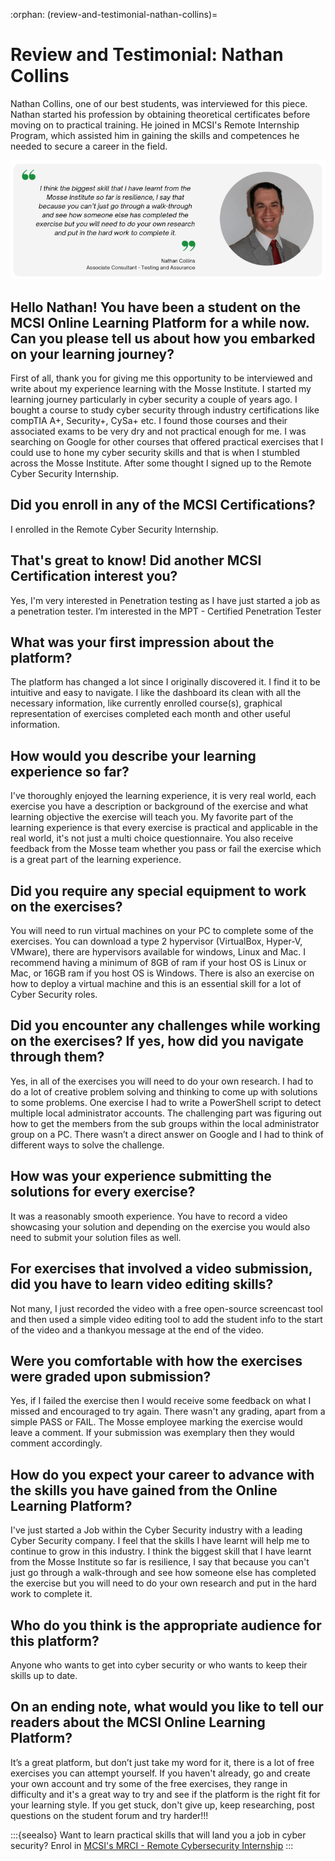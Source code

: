 :orphan:
(review-and-testimonial-nathan-collins)=

# Review and Testimonial: Nathan Collins

Nathan Collins, one of our best students, was interviewed for this piece. Nathan started his profession by obtaining theoretical certificates before moving on to practical training. He joined in MCSI's Remote Internship Program, which assisted him in gaining the skills and competences he needed to secure a career in the field.

<img src="images/nathan-collins-testimonial.png" alt="Nathan Collins Student Testimonial"/>

## Hello Nathan! You have been a student on the MCSI Online Learning Platform for a while now. Can you please tell us about how you embarked on your learning journey?

First of all, thank you for giving me this opportunity to be interviewed and write about my experience learning with the Mosse Institute. I started my learning journey particularly in cyber security a couple of years ago. I bought a course to study cyber security through industry certifications like compTIA A+, Security+, CySa+ etc. I found those courses and their associated exams to be very dry and not practical enough for me. I was searching on Google for other courses that offered practical exercises that I could use to hone my cyber security skills and that is when I stumbled across the Mosse Institute. After some thought I signed up to the Remote Cyber Security Internship.

## Did you enroll in any of the MCSI Certifications?

I enrolled in the Remote Cyber Security Internship.

## That's great to know! Did another MCSI Certification interest you?

Yes, I'm very interested in Penetration testing as I have just started a job as a penetration tester. I’m interested in the MPT - Certified Penetration Tester

## What was your first impression about the platform?

The platform has changed a lot since I originally discovered it. I find it to be intuitive and easy to navigate. I like the dashboard its clean with all the necessary information, like currently enrolled course(s), graphical representation of exercises completed each month and other useful information.

## How would you describe your learning experience so far?

I've thoroughly enjoyed the learning experience, it is very real world, each exercise you have a description or background of the exercise and what learning objective the exercise will teach you. My favorite part of the learning experience is that every exercise is practical and applicable in the real world, it's not just a multi choice questionnaire. You also receive feedback from the Mosse team whether you pass or fail the exercise which is a great part of the learning experience.

## Did you require any special equipment to work on the exercises?

You will need to run virtual machines on your PC to complete some of the exercises. You can download a type 2 hypervisor (VirtualBox, Hyper-V, VMware), there are hypervisors available for windows, Linux and Mac. I recommend having a minimum of 8GB of ram if your host OS is Linux or Mac, or 16GB ram if you host OS is Windows. There is also an exercise on how to deploy a virtual machine and this is an essential skill for a lot of Cyber Security roles.

## Did you encounter any challenges while working on the exercises? If yes, how did you navigate through them?

Yes, in all of the exercises you will need to do your own research. I had to do a lot of creative problem solving and thinking to come up with solutions to some problems. One exercise I had to write a PowerShell script to detect multiple local administrator accounts. The challenging part was figuring out how to get the members from the sub groups within the local administrator group on a PC. There wasn’t a direct answer on Google and I had to think of different ways to solve the challenge.

## How was your experience submitting the solutions for every exercise?

It was a reasonably smooth experience. You have to record a video showcasing your solution and depending on the exercise you would also need to submit your solution files as well.

## For exercises that involved a video submission, did you have to learn video editing skills?

Not many, I just recorded the video with a free open-source screencast tool and then used a simple video editing tool to add the student info to the start of the video and a thankyou message at the end of the video.

## Were you comfortable with how the exercises were graded upon submission?

Yes, if I failed the exercise then I would receive some feedback on what I missed and encouraged to try again. There wasn't any grading, apart from a simple PASS or FAIL. The Mosse employee marking the exercise would leave a comment. If your submission was exemplary then they would comment accordingly.

## How do you expect your career to advance with the skills you have gained from the Online Learning Platform?

I've just started a Job within the Cyber Security industry with a leading Cyber Security company. I feel that the skills I have learnt will help me to continue to grow in this industry. I think the biggest skill that I have learnt from the Mosse Institute so far is resilience, I say that because you can't just go through a walk-through and see how someone else has completed the exercise but you will need to do your own research and put in the hard work to complete it.

## Who do you think is the appropriate audience for this platform?

Anyone who wants to get into cyber security or who wants to keep their skills up to date.

## On an ending note, what would you like to tell our readers about the MCSI Online Learning Platform?

It’s a great platform, but don’t just take my word for it, there is a lot of free exercises you can attempt yourself. If you haven't already, go and create your own account and try some of the free exercises, they range in difficulty and it's a great way to try and see if the platform is the right fit for your learning style. If you get stuck, don't give up, keep researching, post questions on the student forum and try harder!!!

:::{seealso}
Want to learn practical skills that will land you a job in cyber security? Enrol in [MCSI's MRCI - Remote Cybersecurity Internship](https://www.mosse-institute.com/certifications/mrci-remote-cybersecurity-internship.html)
:::
